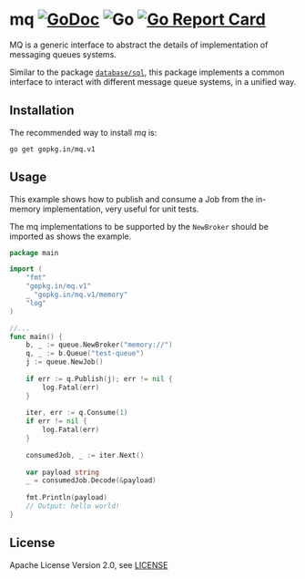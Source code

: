 # mq [![GoDoc](https://godoc.org/gopkg.in/go-mq/mq.v1?status.svg)](https://godoc.org/github.com/go-mq/mq) ![Go](https://github.com/go-mq/mq/workflows/Go/badge.svg?branch=master) [![Go Report Card](https://goreportcard.com/badge/github.com/go-mq/mq)](https://goreportcard.com/report/github.com/go-mq/mq)

MQ is a generic interface to abstract the details of implementation of messaging queues
systems.

Similar to the package [`database/sql`](https://golang.org/pkg/database/sql/),
this package implements a common interface to interact with different message queue
systems, in a unified way.

Installation
------------

The recommended way to install *mq* is:

```
go get gopkg.in/mq.v1
```

Usage
-----

This example shows how to publish and consume a Job from the in-memory
implementation, very useful for unit tests.

The mq implementations to be supported by the `NewBroker` should be imported
as shows the example.

```go
package main

import (
    "fmt"
	"gopkg.in/mq.v1"
	_ "gopkg.in/mq.v1/memory"
    "log"
)

//...
func main() {
    b, _ := queue.NewBroker("memory://")
    q, _ := b.Queue("test-queue")
    j := queue.NewJob()
    
    if err := q.Publish(j); err != nil {
        log.Fatal(err)
    }
    
    iter, err := q.Consume(1)
    if err != nil {
        log.Fatal(err)
    }
    
    consumedJob, _ := iter.Next()
    
    var payload string
    _ = consumedJob.Decode(&payload)
    
    fmt.Println(payload)
    // Output: hello world!
}
```

License
-------
Apache License Version 2.0, see [LICENSE](LICENSE)
